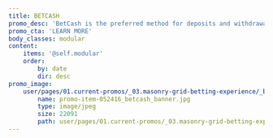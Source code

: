 ```yaml
---
title: BETCASH
promo_desc: 'BetCash is the preferred method for deposits and withdrawals. It’s fast, simple and fee FREE. Betcash securely links your checking account with your wagering account, enabling you to make seamless deposits and withdrawals. Plus, your funds are available immediately for wagering.'
promo_cta: 'LEARN MORE'
body_classes: modular
content:
    items: '@self.modular'
    order:
        by: date
        dir: desc
promo_image:
    user/pages/01.current-promos/_03.masonry-grid-betting-experience/_betcash/promo-item-052416_betcash_banner.jpg:
        name: promo-item-052416_betcash_banner.jpg
        type: image/jpeg
        size: 22091
        path: user/pages/01.current-promos/_03.masonry-grid-betting-experience/_betcash/promo-item-052416_betcash_banner.jpg
---
```


			
			